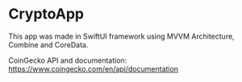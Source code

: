 # CryptoApp
This app was made in SwiftUI framework using MVVM Architecture, Combine and CoreData.

CoinGecko API and documentation:
https://www.coingecko.com/en/api/documentation
